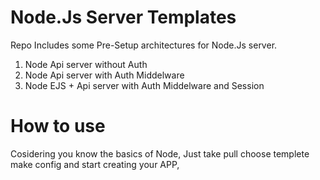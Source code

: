 # Node.Js Server Templates
Repo Includes some Pre-Setup architectures for Node.Js server. 
1. Node Api server without Auth
2. Node Api server with Auth Middelware
3. Node EJS + Api server with Auth Middelware and Session

# How to use
Cosidering you know the basics of Node, Just take pull choose templete make config and start creating your APP,
